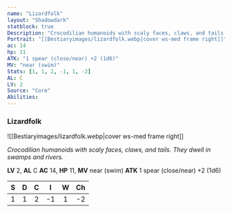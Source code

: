 ```yaml
---
name: "Lizardfolk"
layout: "Shadowdark"
statblock: true
Description: "Crocodilian humanoids with scaly faces, claws, and tails. They dwell in swamps and rivers."
Portrait: "[[Bestiaryimages/lizardfolk.webp|cover ws-med frame right]]"
ac: 14
hp: 11
ATK: "1 spear (close/near) +2 (1d6)"
MV: "near (swim)"
Stats: [1, 1, 2, -1, 1, -2]
AL: C
LV: 2
Source: "Core"
Abilities:
---
```


### Lizardfolk

![[Bestiaryimages/lizardfolk.webp|cover ws-med frame right]]

_Crocodilian humanoids with scaly faces, claws, and tails. They dwell in swamps and rivers._

**LV** 2, **AL** C
**AC** 14, **HP** 11, **MV** near (swim)
**ATK** 1 spear (close/near) +2 (1d6)

|  S  |  D  |  C  |  I  |  W  |  Ch  |
|:---:|:---:|:---:|:---:|:---:|:----:|
| 1 | 1 | 2 | -1 | 1 | -2 |

